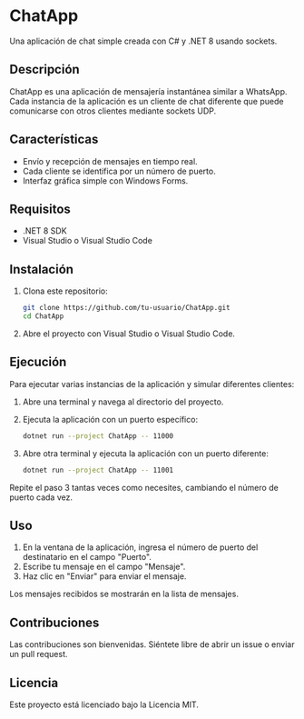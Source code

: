 
# ChatApp

Una aplicación de chat simple creada con C# y .NET 8 usando sockets.

## Descripción

ChatApp es una aplicación de mensajería instantánea similar a WhatsApp. Cada instancia de la aplicación es un cliente de chat diferente que puede comunicarse con otros clientes mediante sockets UDP.

## Características

- Envío y recepción de mensajes en tiempo real.
- Cada cliente se identifica por un número de puerto.
- Interfaz gráfica simple con Windows Forms.

## Requisitos

- .NET 8 SDK
- Visual Studio o Visual Studio Code

## Instalación

1. Clona este repositorio:

    ```sh
    git clone https://github.com/tu-usuario/ChatApp.git
    cd ChatApp
    ```

2. Abre el proyecto con Visual Studio o Visual Studio Code.

## Ejecución

Para ejecutar varias instancias de la aplicación y simular diferentes clientes:

1. Abre una terminal y navega al directorio del proyecto.
2. Ejecuta la aplicación con un puerto específico:

    ```sh
    dotnet run --project ChatApp -- 11000
    ```

3. Abre otra terminal y ejecuta la aplicación con un puerto diferente:

    ```sh
    dotnet run --project ChatApp -- 11001
    ```

Repite el paso 3 tantas veces como necesites, cambiando el número de puerto cada vez.

## Uso

1. En la ventana de la aplicación, ingresa el número de puerto del destinatario en el campo "Puerto".
2. Escribe tu mensaje en el campo "Mensaje".
3. Haz clic en "Enviar" para enviar el mensaje.

Los mensajes recibidos se mostrarán en la lista de mensajes.

## Contribuciones

Las contribuciones son bienvenidas. Siéntete libre de abrir un issue o enviar un pull request.

## Licencia

Este proyecto está licenciado bajo la Licencia MIT.
